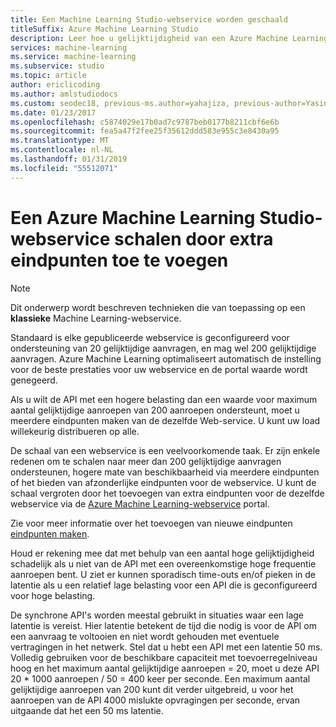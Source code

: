 ```yaml
---
title: Een Machine Learning Studio-webservice worden geschaald
titleSuffix: Azure Machine Learning Studio
description: Leer hoe u gelijktijdigheid van een Azure Machine Learning Studio-webservice verbeteren door het toevoegen van extra eindpunten.
services: machine-learning
ms.service: machine-learning
ms.subservice: studio
ms.topic: article
author: ericlicoding
ms.author: amlstudiodocs
ms.custom: seodec18, previous-ms.author=yahajiza, previous-author=YasinMSFT
ms.date: 01/23/2017
ms.openlocfilehash: c5874029e17b0ad7c9787beb0177b8211cbf6e6b
ms.sourcegitcommit: fea5a47f2fee25f35612ddd583e955c3e8430a95
ms.translationtype: MT
ms.contentlocale: nl-NL
ms.lasthandoff: 01/31/2019
ms.locfileid: "55512071"
---
```

# <a name="scaling-an-azure-machine-learning-studio-web-service-by-adding-additional-endpoints"></a>Een Azure Machine Learning Studio-webservice schalen door extra eindpunten toe te voegen
> [!NOTE]
> Dit onderwerp wordt beschreven technieken die van toepassing op een **klassieke** Machine Learning-webservice. 
> 
> 

Standaard is elke gepubliceerde webservice is geconfigureerd voor ondersteuning van 20 gelijktijdige aanvragen, en mag wel 200 gelijktijdige aanvragen. Azure Machine Learning optimaliseert automatisch de instelling voor de beste prestaties voor uw webservice en de portal waarde wordt genegeerd. 

Als u wilt de API met een hogere belasting dan een waarde voor maximum aantal gelijktijdige aanroepen van 200 aanroepen ondersteunt, moet u meerdere eindpunten maken van de dezelfde Web-service. U kunt uw load willekeurig distribueren op alle.

De schaal van een webservice is een veelvoorkomende taak. Er zijn enkele redenen om te schalen naar meer dan 200 gelijktijdige aanvragen ondersteunen, hogere mate van beschikbaarheid via meerdere eindpunten of het bieden van afzonderlijke eindpunten voor de webservice. U kunt de schaal vergroten door het toevoegen van extra eindpunten voor de dezelfde webservice via de [Azure Machine Learning-webservice](https://services.azureml.net/) portal.

Zie voor meer informatie over het toevoegen van nieuwe eindpunten [eindpunten maken](create-endpoint.md).

Houd er rekening mee dat met behulp van een aantal hoge gelijktijdigheid schadelijk als u niet van de API met een overeenkomstige hoge frequentie aanroepen bent. U ziet er kunnen sporadisch time-outs en/of pieken in de latentie als u een relatief lage belasting voor een API die is geconfigureerd voor hoge belasting.

De synchrone API's worden meestal gebruikt in situaties waar een lage latentie is vereist. Hier latentie betekent de tijd die nodig is voor de API om een aanvraag te voltooien en niet wordt gehouden met eventuele vertragingen in het netwerk. Stel dat u hebt een API met een latentie 50 ms. Volledig gebruiken voor de beschikbare capaciteit met toevoerregelniveau hoog en het maximum aantal gelijktijdige aanroepen = 20, moet u deze API 20 * 1000 aanroepen / 50 = 400 keer per seconde. Een maximum aantal gelijktijdige aanroepen van 200 kunt dit verder uitgebreid, u voor het aanroepen van de API 4000 mislukte opvragingen per seconde, ervan uitgaande dat het een 50 ms latentie.

<!--Image references-->
[1]: ./media/scaling-webservice/machlearn-1.png
[2]: ./media/scaling-webservice/machlearn-2.png
